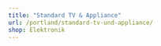 ```yaml
---
title: "Standard TV & Appliance"
url: /portland/standard-tv-und-appliance/
shop: Elektronik
---
```

